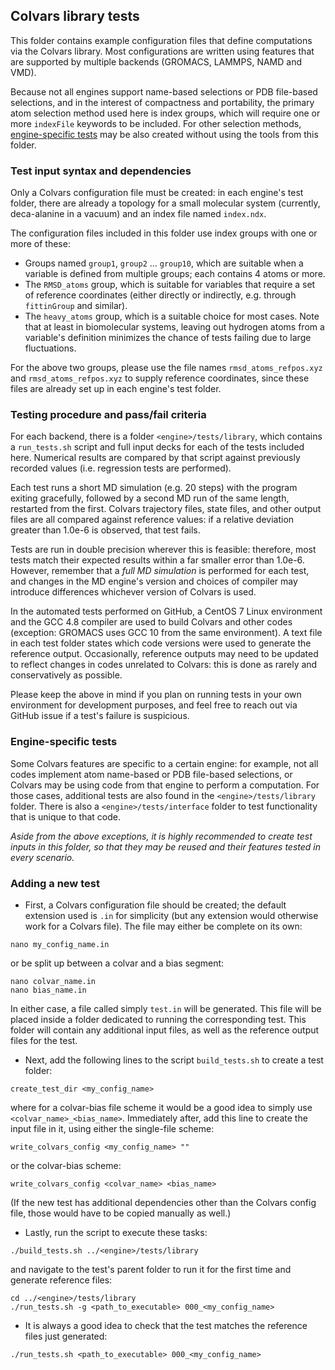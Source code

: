 ## Colvars library tests

This folder contains example configuration files that define computations via the Colvars library.  Most configurations are written using features that are supported by multiple backends (GROMACS, LAMMPS, NAMD and VMD).

Because not all engines support name-based selections or PDB file-based selections, and in the interest of compactness and portability, the primary atom selection method used here is index groups, which will require one or more `indexFile` keywords to be included.  For other selection methods, [engine-specific tests](#Engine-specific-tests) may be also created without using the tools from this folder.


### Test input syntax and dependencies

Only a Colvars configuration file must be created: in each engine's test folder, there are already a topology for a small molecular system (currently, deca-alanine in a vacuum) and an index file named `index.ndx`.

The configuration files included in this folder use index groups with one or more of these:
- Groups named `group1`, `group2` ... `group10`, which are suitable when a variable is defined from multiple groups; each contains 4 atoms or more.
- The `RMSD_atoms` group, which is suitable for variables that require a set of reference coordinates (either directly or indirectly, e.g. through `fittinGroup` and similar).
- The `heavy_atoms` group, which is a suitable choice for most cases.  Note that at least in biomolecular systems, leaving out hydrogen atoms from a variable's definition minimizes the chance of tests failing due to large fluctuations.

For the above two groups, please use the file names `rmsd_atoms_refpos.xyz` and `rmsd_atoms_refpos.xyz` to supply reference coordinates, since these files are already set up in each engine's test folder.


### Testing procedure and pass/fail criteria

For each backend, there is a folder `<engine>/tests/library`, which contains a `run_tests.sh` script and full input decks for each of the tests included here.  Numerical results are compared by that script against previously recorded values (i.e. regression tests are performed).

Each test runs a short MD simulation (e.g. 20 steps) with the program exiting gracefully, followed by a second MD run of the same length, restarted from the first.  Colvars trajectory files, state files, and other output files are all compared against reference values: if a relative deviation greater than 1.0e-6 is observed, that test fails.

Tests are run in double precision wherever this is feasible: therefore, most tests match their expected results within a far smaller error than 1.0e-6.  However, remember that a *full MD simulation* is performed for each test, and changes in the MD engine's version and choices of compiler may introduce differences whichever version of Colvars is used.

In the automated tests performed on GitHub, a CentOS 7 Linux environment and the GCC 4.8 compiler are used to build Colvars and other codes (exception: GROMACS uses GCC 10 from the same environment).  A text file in each test folder states which code versions were used to generate the reference output.  Occasionally, reference outputs may need to be updated to reflect changes in codes unrelated to Colvars: this is done as rarely and conservatively as possible.

Please keep the above in mind if you plan on running tests in your own environment for development purposes, and feel free to reach out via GitHub issue if a test's failure is suspicious.


### Engine-specific tests

Some Colvars features are specific to a certain engine: for example, not all codes implement atom name-based or PDB file-based selections, or Colvars may be using code from that engine to perform a computation.  For those cases, additional tests are also found in the `<engine>/tests/library` folder.  There is also a `<engine>/tests/interface` folder to test functionality that is unique to that code.

*Aside from the above exceptions, it is highly recommended to create test inputs in this folder, so that they may be reused and their features tested in every scenario.*


### Adding a new test

- First, a Colvars configuration file should be created; the default extension used is `.in` for simplicity (but any extension would otherwise work for a Colvars file).  The file may either be complete on its own:
```
nano my_config_name.in
```
or be split up between a colvar and a bias segment:
```
nano colvar_name.in
nano bias_name.in
```
In either case, a file called simply `test.in` will be generated.  This file will be placed inside a folder dedicated to running the corresponding test.  This folder will contain any additional input files, as well as the reference output files for the test.

- Next, add the following lines to the script `build_tests.sh` to create a test folder:
```
create_test_dir <my_config_name>
```
where for a colvar-bias file scheme it would be a good idea to simply use `<colvar_name>_<bias_name>`.  Immediately after, add this line to create the input file in it, using either the single-file scheme:
```
write_colvars_config <my_config_name> ""
```
or the colvar-bias scheme:
```
write_colvars_config <colvar_name> <bias_name>
```
(If the new test has additional dependencies other than the Colvars config file, those would have to be copied manually as well.)

- Lastly, run the script to execute these tasks:
```
./build_tests.sh ../<engine>/tests/library
```
and navigate to the test's parent folder to run it for the first time and generate reference files:
```
cd ../<engine>/tests/library
./run_tests.sh -g <path_to_executable> 000_<my_config_name>
```

- It is always a good idea to check that the test matches the reference files just generated:
```
./run_tests.sh <path_to_executable> 000_<my_config_name>
```
